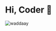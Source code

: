 <h1>Hi, Coder 👋</h1>
<p><img align="center" src="https://github-readme-streak-stats.herokuapp.com/?user=waddaay&" alt="waddaay" /></p>
